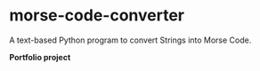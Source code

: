 # morse-code-converter
A text-based Python program to convert Strings into Morse Code.

<b> Portfolio project </b>
